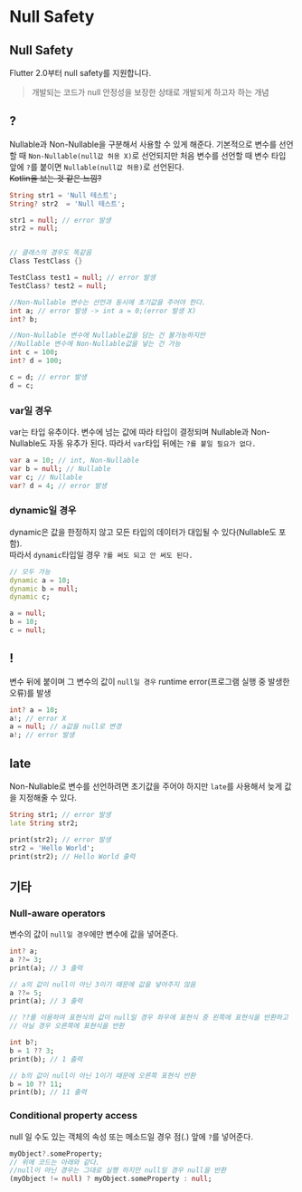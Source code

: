 # Null Safety

## Null Safety
Flutter 2.0부터 null safety를 지원합니다. 
> 개발되는 코드가 null 안정성을 보장한 상태로 개발되게 하고자 하는 개념

## ?
Nullable과 Non-Nullable을 구분해서 사용할 수 있게 해준다.
기본적으로 변수를 선언할 때 `Non-Nullable(null값 허용 X)`로 선언되지만 처음 변수를 선언할 때 변수 타입 앞에 `?`를 붙이면 `Nullable(null값 허용)`로 선언된다.<br>
~~Kotlin을 보는 것 같은 느낌?~~
```dart
String str1 = 'Null 테스트';
String? str2  = 'Null 테스트';

str1 = null; // error 발생
str2 = null;


// 클래스의 경우도 똑같음
Class TestClass {}

TestClass test1 = null; // error 발생
TestClass? test2 = null;

//Non-Nullable 변수는 선언과 동시에 초기값을 주어야 한다.
int a; // error 발생 -> int a = 0;(error 발생 X)
int? b;

//Non-Nullable 변수에 Nullable값을 담는 건 불가능하지만
//Nullable 변수에 Non-Nullable값을 넣는 건 가능
int c = 100;
int? d = 100;

c = d; // error 발생
d = c;
```

### var일 경우
var는 타입 유추이다. 변수에 넘는 값에 따라 타입이 결정되며 Nullable과 Non-Nullable도 자동 유추가 된다.
따라서 `var`타입 뒤에는 `?를 붙일 필요가 없다.`
```dart
var a = 10; // int, Non-Nullable
var b = null; // Nullable
var c; // Nullable
var? d = 4; // error 발생
```

### dynamic일 경우
dynamic은 값을 한정하지 않고 모든 타입의 데이터가 대입될 수 있다(Nullable도 포함).<br>
따라서 `dynamic`타입일 경우 `?를 써도 되고 안 써도 된다.`
```dart
// 모두 가능
dynamic a = 10;
dynamic b = null;
dynamic c;

a = null;
b = 10;
c = null;
```

## !
변수 뒤에 붙이며 그 변수의 값이 `null일 경우` runtime error(프로그램 실행 중 발생한 오류)를 발생
```dart
int? a = 10;
a!; // error X
a = null; // a값을 null로 변경
a!; // error 발생
```

## late
Non-Nullable로 변수를 선언하려면 초기값을 주어야 하지만 `late`를 사용해서 늦게 값을 지정해줄 수 있다.
```dart
String str1; // error 발생
late String str2;

print(str2); // error 발생
str2 = 'Hello World';
print(str2); // Hello World 출력
```

## 기타

### Null-aware operators
변수의 값이 `null일 경우`에만 변수에 값을 넣어준다.
```dart
int? a;
a ??= 3;
print(a); // 3 출력

// a의 값이 null이 아닌 3이기 때문에 값을 넣어주지 않음
a ??= 5;
print(a); // 3 출력

// ??를 이용하여 표현식의 값이 null일 경우 좌우에 표현식 중 왼쪽에 표현식을 반환하고
// 아닐 경우 오른쪽에 표현식을 반환 

int b?;
b = 1 ?? 3;
print(b); // 1 출력

// b의 값이 null이 아닌 1이기 때문에 오른쪽 표현식 반환
b = 10 ?? 11; 
print(b); // 11 출력
```

### Conditional property access
null 일 수도 있는 객체의 속성 또는 메소드일 경우 점(.) 앞에 `?`를 넣어준다.
```dart
myObject?.someProperty;
// 위에 코드는 아래와 같다.
//null이 아닌 경우는 그대로 실행 하지만 null일 경우 null을 반환
(myObject != null) ? myObject.someProperty : null;
```






